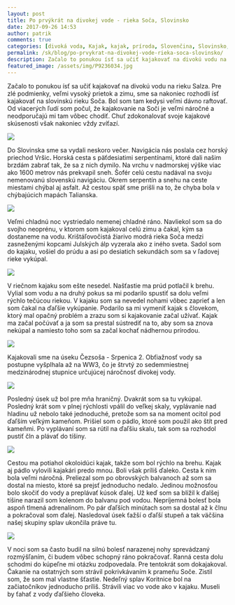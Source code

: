 ```yaml
---
layout: post
title: Po prvýkrát na divokej vode - rieka Soča, Slovinsko
date: 2017-09-26 14:53
author: patrik
comments: true
categories: [divoká voda, Kajak, kajak, príroda, Slovenčina, Slovinsko, Soča]
permalink: /sk/blog/po-prvykrat-na-divokej-vode-rieka-soca-slovinsko/
description: Začalo to ponukou ísť sa učiť kajakovať na divokú vodu na rieku Salza. Pre zlé podmienky, veľmi vysoký prietok a zimu, sme sa nakoniec rozhodli ísť kajakovať na slovinskú rieku Soča.
featured_image: /assets/img/P9236034.jpg
---
```

Začalo to ponukou ísť sa učiť kajakovať na divokú vodu na rieku Salza. Pre zlé podmienky, veľmi vysoký prietok a zimu, sme sa nakoniec rozhodli ísť kajakovať na slovinskú rieku Soča. Bol som tam kedysi veľmi dávno raftovať. Od viacerých ľudí som počul, že kajakovanie na Soči je veľmi náročné a neodporučajú mi tam vôbec chodiť. Chuť zdokonalovať svoje kajakové skúsenosti však nakoniec vždy zvíťazí.

![](/assets/img/P9236034.jpg)

Do Slovinska sme sa vydali neskoro večer. Navigácia nás poslala cez horský priechod Vršic<b>. </b>Horská cesta s päťdesiatimi serpentínami, ktoré dali našim brzdám zabrať tak, že sa z nich dymilo. Na vrchu v nadmorskej výške viac ako 1600 metrov nás prekvapil sneh. Šofér celú cestu nadával na svoju nemenovanú slovenskú navigáciu. Okrem serpentín a snehu na ceste miestami chýbal aj asfalt. Až cestou späť sme prišli na to, že chyba bola v chýbajúcich mapách Talianska.

![](/assets/img/P9235859.jpg)

Veľmi chladnú noc vystriedalo nemenej chladné ráno. Navliekol som sa do svojho neoprénu, v ktorom som kajakoval celú zimu a čakal, kým sa dostaneme na vodu. Krištáľovočistá žiarivo modrá rieka Soča medzi zasneženými kopcami Julských álp vyzerala ako z iného sveta. Sadol som do kajaku, vošiel do prúdu a asi po desiatich sekundách som sa v ľadovej rieke vykúpal.

![](/assets/img/P9235886.jpg)

V riečnom kajaku som ešte nesedel. Našťastie ma prúd potlačil k brehu. Vylial som vodu a na druhý pokus sa mi podarilo spustiť sa dolu veľmi rýchlo tečúcou riekou. V kajaku som sa nevedel nohami vôbec zaprieť a len som čakal na ďaľšie vykúpanie. Podarilo sa mi vymeniť kajak s človekom, ktorý mal opačný problém a zrazu som si kajakovanie začal užívať. Kajak ma začal počúvať a ja som sa prestal sústrediť na to, aby som sa znova nekúpal a namiesto toho som sa začal kochať nádhernou prírodou.

![](/assets/img/IMG_20170923_142237.jpg)

Kajakovali sme na úseku Čezsoša - Srpenica 2. Obťiažnosť vody sa postupne vyšplhala až na WW3, čo je štrvtý zo sedemmiestnej medzinárodnej stupnice určujúcej náročnosť divokej vody.

![](/assets/img/P9235998.jpg)

Posledný úsek už bol pre mňa hraničný. Dvakrát som sa tu vykúpal. Posledný krát som v plnej rýchlosti vpálil do veľkej skaly, vyplávanie nad hladinu už nebolo také jednoduché, pretože som sa na moment ocitol pod ďaľším veľkým kameňom. Prišiel som o pádlo, ktoré som použil ako štít pred kameňmi. Po vyplávaní som sa rútil na ďaľšiu skalu, tak som sa rozhodol pustiť čln a plávať do tíšiny.

![](/assets/img/P9235857.jpg)

Cestou ma potiahol okoloidúci kajak, takže som bol rýchlo na brehu. Kajak aj pádlo vylovili kajakári predo mnou. Boli však príliš ďaleko. Cesta k nim bola veľmi náročná. Preliezal som po obrovských balvanoch až som sa dostal na miesto, ktoré sa prejsť jednoducho nedalo. Jedinou možnosťou bolo skočiť do vody a preplávať kúsok ďalej. Už keď som sa blížil k ďalšej tíšine narazil som kolenom do balvanu pod vodou. Nepríjemná bolesť bola aspoň tlmená adrenalínom. Po pár ďaľších minútach som sa dostal až k člnu a pokračoval som ďalej. Nasledoval úsek ťažší o ďaľší stupeň a tak väčšina našej skupiny splav ukončila práve tu.

![](/assets/img/IMG_20170923_142314.jpg)

V noci som sa často budil na silnú bolesť narazenej nohy sprevádzaný rozmýšľaním, či budem vôbec schopný ráno pokračovať. Ranná cesta dolu schodmi do kúpeľne mi otázku zodpovedala. Pre tentokrát som dokajakoval. Čakanie na ostatných som strávil pokrivkávaním k prameňu Soče. Zistil som, že som mal vlastne šťastie. Nedeľný splav Koritnice bol na začiatočníkov jednoducho príliš. Strávili viac vo vode ako v kajaku. Museli by ťahať z vody ďaľšieho človeka.